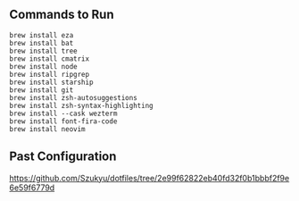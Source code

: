 ## Commands to Run 

```
brew install eza
brew install bat
brew install tree
brew install cmatrix
brew install node
brew install ripgrep
brew install starship
brew install git
brew install zsh-autosuggestions
brew install zsh-syntax-highlighting
brew install --cask wezterm
brew install font-fira-code
brew install neovim
```

## Past Configuration

https://github.com/Szukyu/dotfiles/tree/2e99f62822eb40fd32f0b1bbbf2f9e6e59f6779d
